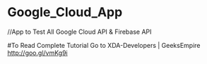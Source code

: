 # Google_Cloud_App
//App to Test All Google Cloud API &amp; Firebase API

#To Read Complete Tutorial Go to XDA-Developers | GeeksEmpire http://goo.gl/vmKg9i

